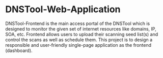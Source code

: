 # DNSTool-Web-Application

DNSTool-Frontend is the main access portal of the DNSTool which is designed to monitor the given set of internet resources like domains, IP, SOA, etc.  Frontend allows users to upload their scanning seed list(s) and control the scans as well as schedule them. This project is to design a responsible and user-friendly single-page application as the frontend (dashboard).
